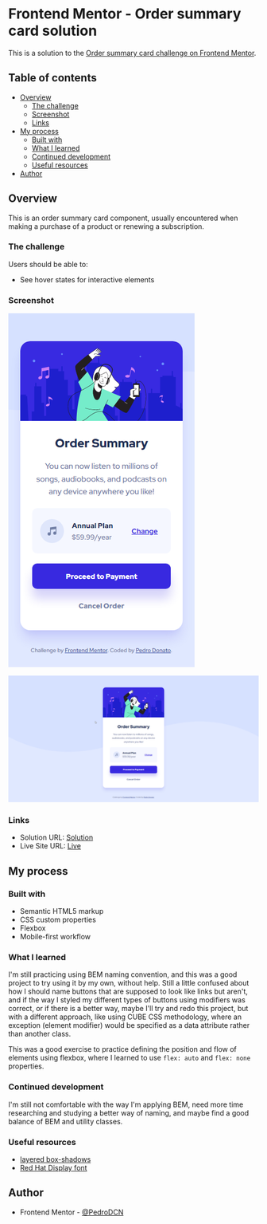 # Frontend Mentor - Order summary card solution

This is a solution to the [Order summary card challenge on Frontend Mentor](https://www.frontendmentor.io/challenges/order-summary-component-QlPmajDUj).

## Table of contents

- [Overview](#overview)
  - [The challenge](#the-challenge)
  - [Screenshot](#screenshot)
  - [Links](#links)
- [My process](#my-process)
  - [Built with](#built-with)
  - [What I learned](#what-i-learned)
  - [Continued development](#continued-development)
  - [Useful resources](#useful-resources)
- [Author](#author)

## Overview

This is an order summary card component, usually encountered when making a purchase of a product or renewing a subscription.

### The challenge

Users should be able to:

- See hover states for interactive elements

### Screenshot

![](images/screenshot-mobile.png)

![](images/screenshot-desktop.png)

### Links

- Solution URL: [Solution](https://www.frontendmentor.io/solutions/order-summary-component-using-html-and-css-flexbox-LyY-k1KFPa)
- Live Site URL: [Live](https://pedrodcn.github.io/frontendmentor-solutions/ordersummary/)

## My process

### Built with

- Semantic HTML5 markup
- CSS custom properties
- Flexbox
- Mobile-first workflow

### What I learned

I'm still practicing using BEM naming convention, and this was a good project to try using it by my own, without help.
Still a little confused about how I should name buttons that are supposed to look like links but aren't,
and if the way I styled my different types of buttons using modifiers was correct, or if there is a better way, maybe I'll try and redo this project, but with a different approach, like using CUBE CSS methodology, where
an exception (element modifier) would be specified as a data attribute rather than another class.

This was a good exercise to practice defining the position and flow of elements using flexbox,
where I learned to use `flex: auto` and `flex: none` properties.

### Continued development

I'm still not comfortable with the way I'm applying BEM, need more time researching and studying a better way of naming,
and maybe find a good balance of BEM and utility classes.

### Useful resources

- [layered box-shadows](https://tobiasahlin.com/blog/layered-smooth-box-shadows/)
- [Red Hat Display font](https://fonts.google.com/specimen/Red+Hat+Display)

## Author

- Frontend Mentor - [@PedroDCN](https://www.frontendmentor.io/profile/PedroDCN)
